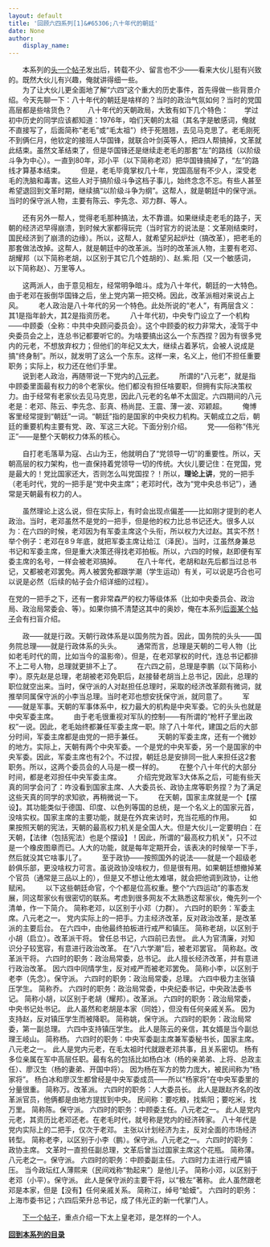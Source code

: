 ```yaml
---
layout: default
title: '回顾六四系列[1]&#65306;八十年代的朝廷'
date: None
author:
    display_name: 
---
```


　　本系列的[头一个帖子](https://program-think.blogspot.com/2011/06/june-fourth-incident-0.html)发出后，转载不少、留言也不少——看来大伙儿挺有兴致的。既然大伙儿有兴趣，俺就讲得细一些。  
　　为了让大伙儿更全面地了解“六四”这个重大的历史事件，首先得做一些背景介绍。今天先聊一下：八十年代的朝廷是啥样的？当时的政治气氛如何？当时的党国高层都是些啥货色？ 　　八十年代的天朝政局，大致有如下几个特色： 　　学过初中历史的同学应该都知道：1976年，咱们天朝的太祖（其名字是敏感词，俺就不直接写了，后面简称“老毛”或“毛太祖”）终于死翘翘，去见马克思了。老毛刚死不到俩仨月，他钦定的接班人华国锋，就联合叶剑英等人，把四人帮搞掉，文革就此结束。虽然文革结束了，但是华国锋还是继续走老毛的那套“左”的路线（以阶级斗争为中心）。一直到80年，邓小平（以下简称老邓）把华国锋搞掉了，“左”的路线才算基本结束。 　　但是，老毛毕竟掌权几十年，党国高层有不少人，深受老毛的洗脑和毒害。这些人对于搞阶级斗争这档子事儿，始终念念不忘。有些人甚至希望退回到文革时期，继续搞“以阶级斗争为纲”。这帮人，就是朝廷中的保守派。当时的保守派人物，主要有陈云、李先念、邓力群、等人。

　　还有另外一帮人，觉得老毛那种搞法，太不靠谱。如果继续走老毛的路子，天朝的经济迟早得崩溃，到时候大家都得玩完（当时官方的说法是：文革刚结束时，国民经济到了崩溃的边缘）。所以，这帮人，就希望另起炉灶（搞改革），把老毛的那套做法改掉。这帮人，就是朝廷中的改革派。当时的改革派人物，主要有老邓、胡耀邦（以下简称老胡，以区别于其它几个姓胡的）、赵.紫.阳（又一个敏感词，以下简称赵）、万里等人。

　　这两派人，由于意见相左，经常明争暗斗。成为八十年代，朝廷的一大特色。由于老邓在扳倒华国锋之后，坐上党内第一把交椅。因此，改革派相对来说占上风。 　　老人政治是八十年代的另一个特色。此处所说的“老人”，有两层含义：其1是指年龄大，其2是指资历老。 　　八十年代初，中央专门设立了一个机构——中顾委（全称：中共中央顾问委员会）。这个中顾委的权力非常大，凌驾于中央委员会之上，连总书记都要听它的。为啥要搞出这么一个东西捏？因为有很多党内的元老，不想放弃权力；但他们的年纪又太大，继续占着茅坑，会被人说成是搞“终身制”。所以，就发明了这么一个东东。这样一来，名义上，他们不担任重要职务；实际上，权力还在他们手里。  
　　说到老人政治，再随带说一下党内的[八元老](https://zh.wikipedia.org/wiki/%E4%B8%AD%E5%85%B1%E5%85%AB%E5%A4%A7%E5%85%83%E8%80%81)。 　　所谓的“八元老”，就是指中顾委里面最有权力的8个老家伙。他们都没有担任啥要职，但拥有实际决策权力。由于经常有老家伙去见马克思，因此八元老的名单不太固定。六四期间的八元老是：老邓、陈云、李先念、彭真、杨尚昆、王震、薄一波、邓颖超。 　　俺博客里经常提到“朝廷”一词。“朝廷”指的是国家的中央权力机构。天朝成立之后，朝廷的重要机构主要有党、政、军这三大砣。下面分别介绍。 　　党——俗称“伟光正”——是整个天朝权力体系的核心。

　　自打老毛落草为寇、占山为王，他就明白了“党领导一切”的重要性。所以，天朝高层的权力架构，也一直保持着党领导一切的传统。大伙儿要记住：在党国，党是最大的！党比国家还大，否则怎么叫党国捏？！所以，**理论上讲**，党的一把手（老毛时代，党的一把手是“党中央主席”；老邓时代，改为“党中央总书记”），通常是天朝最有权力的人。

　　虽然理论上这么说，但在实际上，有时会出现点偏差——比如刚才提到的老人政治。当时，老邓虽然不是党的一把手，但是他的权力比总书记还大。很多人以为：在六四的时候，老邓因为有军委主席这个头衔，所以权力大过赵。其实不然！举个例子：老邓在8９年底，就把军委主席让给江（泽民）。当时，江虽然身兼总书记和军委主席，但是重大决策还得找老邓拍板。所以，六四的时候，赵即便有军委主席的名号，一样会被老邓搞掉。 　　在八十年代，老胡和赵先后都当过总书记，又都被老邓罢免。两人被罢免都跟学潮（学生运动）有关，可以说是巧合也可以说是必然（后续的帖子会介绍详细的过程）。

在党的一把手之下，还有一套非常森严的权力等级体系（比如中央委员会、政治局、政治局常委会、等）。如果你搞不清楚这其中的奥妙，俺在本系列[后面某个帖子](https://program-think.blogspot.com/2011/10/june-fourth-incident-8.html)会有扫盲介绍。

　　政——就是行政。天朝行政体系是以国务院为首。因此，国务院的头头——国务院总理——就是行政体系的头头。 　　通常而言，总理是天朝的二号人物（比如老毛时代的周，比如当今的温影帝）。但是，在老邓掌权的时代，连总书记都排不上二号人物，总理就更排不上了。 　　在六四之前，总理是李鹏（以下简称小李）。原先赵是总理，老胡被老邓免职后，赵接替老胡当上总书记，因此，总理的职位就空出来。当时，保守派的人对赵担任总理时，采取的经济改革颇有微词，就推举同属保守派的小李当总理。当时老邓也想安抚保守派，就同意了。 　　军——就是军事。天朝的军事体系中，权力最大的机构是中央军委。它的头头也就是中央军委主席。 　　由于老毛很重视对军队的控制——有所谓的“枪杆子里出政权”一说。因此，老毛始终都兼任军委主席一职。除了八十年代，建国之后的大部分时间，军委主席都是由党的一把手兼任。 　　天朝的军委主席，还有一个微妙的地方。实际上，天朝有两个中央军委。一个是党的中央军委，另一个是国家的中央军委。因此，军委主席也有2个。不过捏，朝廷总是安排同一批人来担任这2套职务。所以，这两个委员会的人马是一模一样的。 　　在整个八十年代的大部分时间，都是老邓担任中央军委主席。 　　介绍完党政军3大体系之后，可能有些天真的同学会问了：咋没看到国家主席、人大委员长、政协主席等职务捏？为了满足这些天真的同学的求知欲，再稍微说一下。 　　在天朝，国家主席就是一个【摆设】。其功能类似于德国、印度、以色列等国的总统，是一个名义上的国家元首，没啥实权。国家主席的主要功能，就是在外宾来访时，充当花瓶的作用。 　　如果按照天朝的宪法，天朝的最高权力机关是全国人大。但是大伙儿一定要明白：在天朝，【法律（包括宪法）也是个摆设】！因此，所谓的“最高权力机关”，只不过是一个橡皮图章而已。人大的功能，就是每年定期开会，该表决的时候举一下手，然后就没其它啥事儿了。 　　至于政协——按照国外的说法——就是一个超级老龄俱乐部，更没啥权力可言。虽说政协没啥权力，但是很有用。如果朝廷想撤掉某个官员（通常是三品以上的），但是又不想让他太难堪，就会把他调到政协，让他赋闲。 　　以下这些朝廷命官，个个都是位高权重。整个“六四运动”的事态发展，同这帮家伙有很密切的联系。考虑到很多网友不太熟悉这帮家伙，俺先列一个清单，作一下简介。 简称老邓，以区别于小邓（力群）。 六四时的职务：军委主席。八元老之一。 党内实际上的一把手。力主经济改革，反对政治改革，是改革派的主要后台。 在六四中，由他最终拍板进行戒严和镇压。 简称老胡，以区别于小胡（启立）。改革派干将。 曾任总书记，六四前已去世。 此人为官清廉，对知识分子较宽容，有意进行政治改革。 在“八六学潮”后，被老邓罢官。 简称赵。改革派干将。 六四时的职务：政治局常委，总书记。 此人擅长经济改革，并有意进行政治改革。 因六四中同情学生，反对戒严而被老邓罢免。 简称小李，以区别于老李（先念）。保守派。 六四时的职务：政治局常委，总理。 六四中极力主张镇压学生。 简称乔。 六四时的职务：政治局常委，中央纪委书记，中央政法委书记。 简称小胡，以区别于老胡（耀邦）。改革派。 六四时的职务：政治局常委，中央书记处书记。 此人虽然和老胡是本家（同姓），但没有任何亲戚关系。 因为支持赵，反对镇压学生而被降职。 简称姚，保守派。 六四时的职务：政治局常委，第一副总理。 六四中支持镇压学生。 此人是陈云的亲信，其女婿是当今副总理王岐山。 简称杨。 六四时的职务：中央军委副主席兼军委秘书长，国家主席。八元老之一。 此人是党内元老，在毛太祖时代就跟老邓共事，且关系密切。 杨有多位亲属在军中高层任职。最有名的包括比如杨白冰（杨的亲弟弟、上将、总政主任）、廖汉生（杨的妻弟、开国中将）。 因为杨在军方的势力庞大，被民间称为“杨家将”。 杨白冰和廖汉生都曾经是中央军委成员——所以“杨家将”在中央军委里的分量很重。 简称万。改革派。 六四时的职务：人大委员长。 此人是跟赵齐名的改革派官员，他俩都是由地方提拔到中央。 民间称：要吃粮，找紫阳；要吃米，找万里。 简称陈。保守派。 六四时的职务：中顾委主任。八元老之一。 此人是党内元老，其资历比老邓还老。在老毛时代，就号称是党内的经济砖家。 八十年代是党内实际上的二把手，仅次于老邓。 主张以计划经济为主，反对全面的市场经济转型。 简称老李，以区别于小李（鹏）。保守派。八元老之一。 六四时的职务：政协主席。 文革时一直担任副总理，文革后曾当过国家主席这个花瓶。 简称薄。八元老之一。保守派。 六四时的职务：中顾委副主任。 六四时力主进行戒严镇压。 当今政坛红人薄熙来（民间戏称“勃起来”）是他儿子。 简称小邓，以区别于老邓（小平）。保守派。 此人是保守派的主要干将，以“极左”著称。 此人虽然跟老邓是本家，但是【没有】任何亲戚关系。 简称江，绰号“蛤蟆”。 六四时的职务：上海市委书记；六四后荣升总书记，成了伟光正的新一代掌门人。

　　[下一个帖子](https://program-think.blogspot.com/2011/06/june-fourth-incident-2.html)，重点介绍一下太上皇老邓，是怎样的一个人。

[**回到本系列的目录**](https://program-think.blogspot.com/2011/06/june-fourth-incident-0.html#index)

